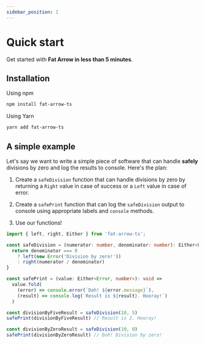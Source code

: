 ```yaml
---
sidebar_position: 1
---
```


# Quick start

Get started with **Fat Arrow in less than 5 minutes**.

## Installation

Using npm

```bash  
npm install fat-arrow-ts   
```

Using Yarn

```bash  
yarn add fat-arrow-ts   
```

## A simple example

Let's say we want to write a simple piece of software that can handle **safely** divisions by zero and log the results
to console. Here's the plan:

1. Create a `safeDivision` function that can handle divisions by zero by returning a `Right` value in case of success or
   a `Left` value in case of error.

2. Create a `safePrint` function that can log the `safeDivision` output to console using appropriate labels
   and `console` methods.

3. Use our functions!

```ts
import { left, right, Either } from 'fat-arrow-ts';

const safeDivision = (numerator: number, denominator: number): Either<Error, number> => {
  return denominator === 0
    ? left(new Error('Division by zero!'))
    : right(numerator / denominator)
}

const safePrint = (value: Either<Error, number>): void =>
  value.fold(
    (error) => console.error(`Doh! ${error.message}`),
    (result) => console.log(`Result is ${result}. Hooray!`)
  )

const divisionByFiveResult = safeDivision(10, 5)
safePrint(divisionByFiveResult) // Result is 2. Hooray!  

const divisionByZeroResult = safeDivision(10, 0)
safePrint(divisionByZeroResult) // Doh! Division by zero!
```
